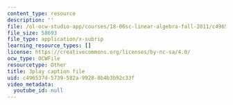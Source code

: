 ```yaml
---
content_type: resource
description: ''
file: /ol-ocw-studio-app/courses/18-06sc-linear-algebra-fall-2011/c496537d5739582a99288b4b3b92c33f_13r9QY6cmjc.vtt
file_size: 58693
file_type: application/x-subrip
learning_resource_types: []
license: https://creativecommons.org/licenses/by-nc-sa/4.0/
ocw_type: OCWFile
resourcetype: Other
title: 3play caption file
uid: c496537d-5739-582a-9928-8b4b3b92c33f
video_metadata:
  youtube_id: null
---
```

